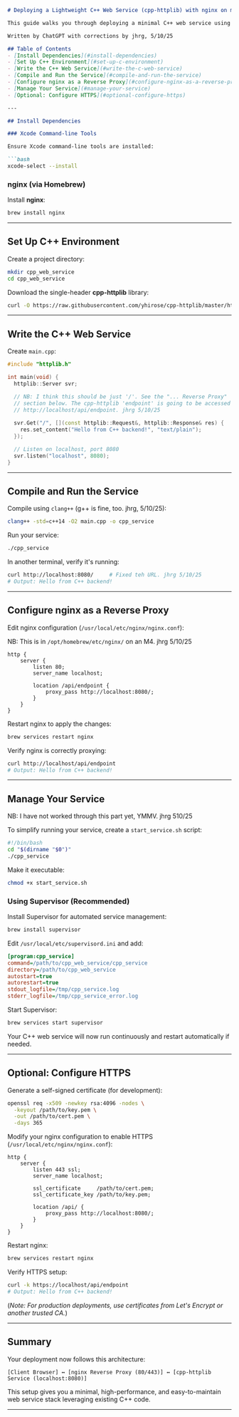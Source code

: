 ````markdown
# Deploying a Lightweight C++ Web Service (cpp-httplib) with nginx on macOS

This guide walks you through deploying a minimal C++ web service using the lightweight **cpp-httplib** framework, behind an **nginx** reverse proxy, on macOS.

Written by ChatGPT with corrections by jhrg, 5/10/25

## Table of Contents
- [Install Dependencies](#install-dependencies)
- [Set Up C++ Environment](#set-up-c-environment)
- [Write the C++ Web Service](#write-the-c-web-service)
- [Compile and Run the Service](#compile-and-run-the-service)
- [Configure nginx as a Reverse Proxy](#configure-nginx-as-a-reverse-proxy)
- [Manage Your Service](#manage-your-service)
- [Optional: Configure HTTPS](#optional-configure-https)

---

## Install Dependencies

### Xcode Command-line Tools

Ensure Xcode command-line tools are installed:

```bash
xcode-select --install
````

### nginx (via Homebrew)

Install **nginx**:

```bash
brew install nginx
```

---

## Set Up C++ Environment

Create a project directory:

```bash
mkdir cpp_web_service
cd cpp_web_service
```

Download the single-header **cpp-httplib** library:

```bash
curl -O https://raw.githubusercontent.com/yhirose/cpp-httplib/master/httplib.h
```

---

## Write the C++ Web Service

Create `main.cpp`:

```cpp
#include "httplib.h"

int main(void) {
  httplib::Server svr;

  // NB: I think this should be just '/'. See the "... Reverse Proxy"
  // section below. The cpp-httplib 'endpoint' is going to be accessed as
  // http://localhost/api/endpoint. jhrg 5/10/25
  
  svr.Get("/", [](const httplib::Request&, httplib::Response& res) {
    res.set_content("Hello from C++ backend!", "text/plain");
  });

  // Listen on localhost, port 8080
  svr.listen("localhost", 8080);
}
```

---

## Compile and Run the Service

Compile using `clang++` (g++ is fine, too. jhrg, 5/10/25):

```bash
clang++ -std=c++14 -O2 main.cpp -o cpp_service
```

Run your service:

```bash
./cpp_service
```

In another terminal, verify it's running:

```bash
curl http://localhost:8080/		# Fixed teh URL. jhrg 5/10/25
# Output: Hello from C++ backend!
```

---

## Configure nginx as a Reverse Proxy

Edit nginx configuration (`/usr/local/etc/nginx/nginx.conf`):

NB: This is in `/opt/homebrew/etc/nginx/` on an M4. jhrg 5/10/25

```nginx
http {
    server {
        listen 80;
        server_name localhost;

        location /api/endpoint {
            proxy_pass http://localhost:8080/;
        }
    }
}
```

Restart nginx to apply the changes:

```bash
brew services restart nginx
```

Verify nginx is correctly proxying:

```bash
curl http://localhost/api/endpoint
# Output: Hello from C++ backend!
```

---

## Manage Your Service

NB: I have not worked through this part yet, YMMV. jhrg 510/25

To simplify running your service, create a `start_service.sh` script:

```bash
#!/bin/bash
cd "$(dirname "$0")"
./cpp_service
```

Make it executable:

```bash
chmod +x start_service.sh
```

### Using Supervisor (Recommended)

Install Supervisor for automated service management:

```bash
brew install supervisor
```

Edit `/usr/local/etc/supervisord.ini` and add:

```ini
[program:cpp_service]
command=/path/to/cpp_web_service/cpp_service
directory=/path/to/cpp_web_service
autostart=true
autorestart=true
stdout_logfile=/tmp/cpp_service.log
stderr_logfile=/tmp/cpp_service_error.log
```

Start Supervisor:

```bash
brew services start supervisor
```

Your C++ web service will now run continuously and restart automatically if needed.

---

## Optional: Configure HTTPS

Generate a self-signed certificate (for development):

```bash
openssl req -x509 -newkey rsa:4096 -nodes \
  -keyout /path/to/key.pem \
  -out /path/to/cert.pem \
  -days 365
```

Modify your nginx configuration to enable HTTPS (`/usr/local/etc/nginx/nginx.conf`):

```nginx
http {
    server {
        listen 443 ssl;
        server_name localhost;

        ssl_certificate     /path/to/cert.pem;
        ssl_certificate_key /path/to/key.pem;

        location /api/ {
            proxy_pass http://localhost:8080/;
        }
    }
}
```

Restart nginx:

```bash
brew services restart nginx
```

Verify HTTPS setup:

```bash
curl -k https://localhost/api/endpoint
# Output: Hello from C++ backend!
```

(*Note: For production deployments, use certificates from Let's Encrypt or another trusted CA.*)

---

## Summary

Your deployment now follows this architecture:

```
[Client Browser] ↔ [nginx Reverse Proxy (80/443)] ↔ [cpp-httplib Service (localhost:8080)]
```

This setup gives you a minimal, high-performance, and easy-to-maintain web service stack leveraging existing C++ code.

---

```
```

